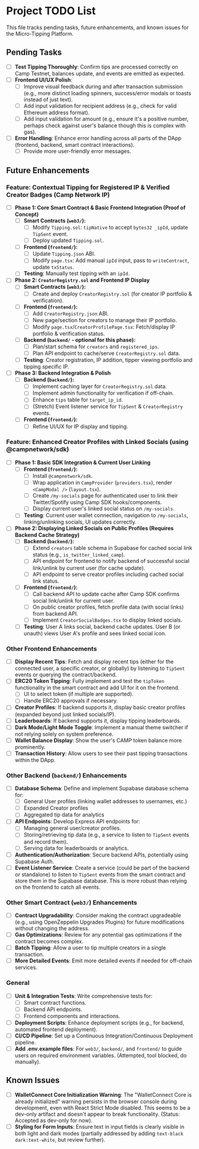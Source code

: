 # Project TODO List

This file tracks pending tasks, future enhancements, and known issues for the Micro-Tipping Platform.

## Pending Tasks

- [ ] **Test Tipping Thoroughly**: Confirm tips are processed correctly on Camp Testnet, balances update, and events are emitted as expected.
- [ ] **Frontend UI/UX Polish**: 
    - [ ] Improve visual feedback during and after transaction submission (e.g., more distinct loading spinners, success/error modals or toasts instead of just text).
    - [ ] Add input validation for recipient address (e.g., check for valid Ethereum address format).
    - [ ] Add input validation for amount (e.g., ensure it's a positive number, perhaps check against user's balance though this is complex with gas).
- [ ] **Error Handling**: Enhance error handling across all parts of the DApp (frontend, backend, smart contract interactions).
    - [ ] Provide more user-friendly error messages.

## Future Enhancements

### Feature: Contextual Tipping for Registered IP & Verified Creator Badges (Camp Network IP)
- [ ] **Phase 1: Core Smart Contract & Basic Frontend Integration (Proof of Concept)**
    - [ ] **Smart Contracts (`web3/`):**
        - [ ] Modify `Tipping.sol`: `tipNative` to accept `bytes32 _ipId`, update `TipSent` event.
        - [ ] Deploy updated `Tipping.sol`.
    - [ ] **Frontend (`frontend/`):**
        - [ ] Update `Tipping.json` ABI.
        - [ ] Modify `page.tsx`: Add manual `ipId` input, pass to `writeContract`, update `txStatus`.
    - [ ] **Testing**: Manually test tipping with an `ipId`.
- [ ] **Phase 2: `CreatorRegistry.sol` and Frontend IP Display**
    - [ ] **Smart Contracts (`web3/`):**
        - [ ] Create and deploy `CreatorRegistry.sol` (for creator IP portfolio & verification).
    - [ ] **Frontend (`frontend/`):**
        - [ ] Add `CreatorRegistry.json` ABI.
        - [ ] New page/section for creators to manage their IP portfolio.
        - [ ] Modify `page.tsx`/`CreatorProfilePage.tsx`: Fetch/display IP portfolio & verification status.
    - [ ] **Backend (`backend/` - optional for this phase):**
        - [ ] Plan/start schema for `creators` and `registered_ips`.
        - [ ] Plan API endpoint to cache/serve `CreatorRegistry.sol` data.
    - [ ] **Testing**: Creator registration, IP addition, tipper viewing portfolio and tipping specific IP.
- [ ] **Phase 3: Backend Integration & Polish**
    - [ ] **Backend (`backend/`):**
        - [ ] Implement caching layer for `CreatorRegistry.sol` data.
        - [ ] Implement admin functionality for verification if off-chain.
        - [ ] Enhance `tips` table for `target_ip_id`.
        - [ ] (Stretch) Event listener service for `TipSent` & `CreatorRegistry` events.
    - [ ] **Frontend (`frontend/`):**
        - [ ] Refine UI/UX for IP display and tipping.

### Feature: Enhanced Creator Profiles with Linked Socials (using @campnetwork/sdk)
- [ ] **Phase 1: Basic SDK Integration & Current User Linking**
    - [ ] **Frontend (`frontend/`):**
        - [ ] Install `@campnetwork/sdk`.
        - [ ] Wrap application in `CampProvider` (`providers.tsx`), render `<CampModal />` (`layout.tsx`).
        - [ ] Create `/my-socials` page for authenticated user to link their Twitter/Spotify using Camp SDK hooks/components.
        - [ ] Display current user's linked social status on `/my-socials`.
    - [ ] **Testing**: Current user wallet connection, navigation to `/my-socials`, linking/unlinking socials, UI updates correctly.
- [ ] **Phase 2: Displaying Linked Socials on Public Profiles (Requires Backend Cache Strategy)**
    - [ ] **Backend (`backend/`):**
        - [ ] Extend `creators` table schema in Supabase for cached social link status (e.g., `is_twitter_linked_camp`).
        - [ ] API endpoint for frontend to notify backend of successful social link/unlink by current user (for cache update).
        - [ ] API endpoint to serve creator profiles including cached social link status.
    - [ ] **Frontend (`frontend/`):**
        - [ ] Call backend API to update cache after Camp SDK confirms social link/unlink for current user.
        - [ ] On public creator profiles, fetch profile data (with social links) from backend API.
        - [ ] Implement `CreatorSocialBadges.tsx` to display linked socials.
    - [ ] **Testing**: User A links social, backend cache updates. User B (or unauth) views User A's profile and sees linked social icon.

### Other Frontend Enhancements
- [ ] **Display Recent Tips**: Fetch and display recent tips (either for the connected user, a specific creator, or globally) by listening to `TipSent` events or querying the contract/backend.
- [ ] **ERC20 Token Tipping**: Fully implement and test the `tipToken` functionality in the smart contract and add UI for it on the frontend.
    - [ ] UI to select token (if multiple are supported).
    - [ ] Handle ERC20 approvals if necessary.
- [ ] **Creator Profiles**: If backend supports it, display basic creator profiles (expanded beyond just linked socials/IP).
- [ ] **Leaderboards**: If backend supports it, display tipping leaderboards.
- [ ] **Dark Mode/Light Mode Toggle**: Implement a manual theme switcher if not relying solely on system preference.
- [ ] **Wallet Balance Display**: Show the user's CAMP token balance more prominently.
- [ ] **Transaction History**: Allow users to see their past tipping transactions within the DApp.

### Other Backend (`backend/`) Enhancements
- [ ] **Database Schema**: Define and implement Supabase database schema for:
    - [ ] General User profiles (linking wallet addresses to usernames, etc.)
    - [ ] Expanded Creator profiles
    - [ ] Aggregated tip data for analytics
- [ ] **API Endpoints**: Develop Express API endpoints for:
    - [ ] Managing general user/creator profiles.
    - [ ] Storing/retrieving tip data (e.g., a service to listen to `TipSent` events and record them).
    - [ ] Serving data for leaderboards or analytics.
- [ ] **Authentication/Authorization**: Secure backend APIs, potentially using Supabase Auth.
- [ ] **Event Listener Service**: Create a service (could be part of the backend or standalone) to listen to `TipSent` events from the smart contract and store them in the Supabase database. This is more robust than relying on the frontend to catch all events.

### Other Smart Contract (`web3/`) Enhancements
- [ ] **Contract Upgradability**: Consider making the contract upgradeable (e.g., using OpenZeppelin Upgrades Plugins) for future modifications without changing the address.
- [ ] **Gas Optimizations**: Review for any potential gas optimizations if the contract becomes complex.
- [ ] **Batch Tipping**: Allow a user to tip multiple creators in a single transaction.
- [ ] **More Detailed Events**: Emit more detailed events if needed for off-chain services.

### General
- [ ] **Unit & Integration Tests**: Write comprehensive tests for:
    - [ ] Smart contract functions.
    - [ ] Backend API endpoints.
    - [ ] Frontend components and interactions.
- [ ] **Deployment Scripts**: Enhance deployment scripts (e.g., for backend, automated frontend deployment).
- [ ] **CI/CD Pipeline**: Set up a Continuous Integration/Continuous Deployment pipeline.
- [ ] **Add .env.example files**: For `web3/`, `backend/`, and `frontend/` to guide users on required environment variables. (Attempted, tool blocked, do manually).

## Known Issues

- [ ] **WalletConnect Core Initialization Warning**: The "WalletConnect Core is already initialized" warning persists in the browser console during development, even with React Strict Mode disabled. This seems to be a dev-only artifact and doesn't appear to break functionality. (Status: Accepted as dev-only for now).
- [ ] **Styling for Form Inputs**: Ensure text in input fields is clearly visible in both light and dark modes (partially addressed by adding `text-black dark:text-white`, but review further). 